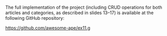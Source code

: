 The full implementation of the project (including CRUD operations for both articles and categories, as described in slides 13–17) is available at the following GitHub repository:

https://github.com/awesome-ape/ex11.g
